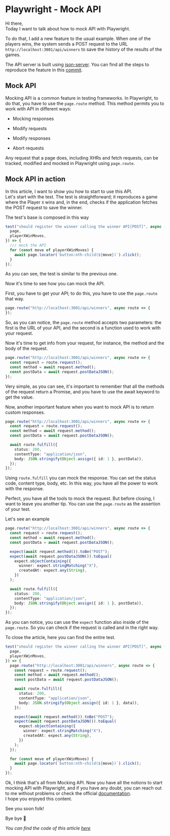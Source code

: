 # Playwright - Mock API

Hi there,  
Today I want to talk about how to mock API with Playwright.

To do that, I add a new feature to the usual example. When one of the players wins, the system sends a POST request to the URL `http://localhost:3001/api/winners` to save the history of the results of the games.

The API server is built using [json-server](https://github.com/typicode/json-server). You can find all the steps to reproduce the feature in this [commit](https://github.com/Puppo/playwright-series/commit/55467d588c7017bb1c8b851ba17b38fe9faa070c).

## Mock API

Mocking API is a common feature in testing frameworks. In Playwright, to do that, you have to use the `page.route` method. This method permits you to work with API in different ways:

* Mocking responses
    
* Modify requests
    
* Modify responses
    
* Abort requests
    

Any request that a page does, including XHRs and fetch requests, can be tracked, modified and mocked in Playwright using `page.route`.

## Mock API in action

In this article, I want to show you how to start to use this API.  
Let's start with the test. The test is straightforward; it reproduces a game where the Player `X` wins and, in the end, checks if the application fetches the POST request to save the winner.

The test's base is composed in this way

```typescript
test("should register the winner calling the winner API[POST]", async ({
  page,
  playerXWinMoves,
}) => {
  /// mock the API
  for (const move of playerXWinMoves) {
    await page.locator(`button:nth-child(${move})`).click();
  }
});
```

As you can see, the test is similar to the previous one.

Now it's time to see how you can mock the API.

First, you have to get your API; to do this, you have to use the `page.route` that way.

```typescript
page.route("http://localhost:3001/api/winners", async route => {   
});
```

So, as you can notice, the `page.route` method accepts two parameters: the first is the URL of your API, and the second is a function used to work with your request.

Now it's time to get info from your request, for instance, the method and the body of the request.

```typescript
page.route("http://localhost:3001/api/winners", async route => {
  const request = route.request();
  const method = await request.method();
  const postData = await request.postDataJSON();
});
```

Very simple, as you can see, it's important to remember that all the methods of the request return a Promise, and you have to use the await keyword to get the value.

Now, another important feature when you want to mock API is to return custom responses.

```typescript
page.route("http://localhost:3001/api/winners", async route => {
  const request = route.request();
  const method = await request.method();
  const postData = await request.postDataJSON();

  await route.fulfill({
    status: 200,
    contentType: "application/json",
    body: JSON.stringify(Object.assign({ id: 1 }, postData)),
  });
});
```

Using `route.fulfill` you can mock the response. You can set the status code, content type, body, etc. In this way, you have all the power to work with the response.

Perfect, you have all the tools to mock the request. But before closing, I want to leave you another tip. You can use the `page.route` as the assertion of your test.

Let's see an example

```typescript
page.route("http://localhost:3001/api/winners", async route => {
  const request = route.request();
  const method = await request.method();
  const postData = await request.postDataJSON();

  expect(await request.method()).toBe("POST");
  expect(await request.postDataJSON()).toEqual(
    expect.objectContaining({
      winner: expect.stringMatching("X"),
      createdAt: expect.any(String),
    })
  );

  await route.fulfill({
    status: 200,
    contentType: "application/json",
    body: JSON.stringify(Object.assign({ id: 1 }, postData)),
  });
});
```

As you can notice, you can use the `expect` function also inside of the `page.route`. So you can check if the request is called and in the right way.

To close the article, here you can find the entire test.

```typescript
test("should register the winner calling the winner API[POST]", async ({
  page,
  playerXWinMoves,
}) => {
  page.route("http://localhost:3001/api/winners", async route => {
    const request = route.request();
    const method = await request.method();
    const postData = await request.postDataJSON();

    await route.fulfill({
      status: 200,
      contentType: "application/json",
      body: JSON.stringify(Object.assign({ id: 1 }, data)),
    });

    expect(await request.method()).toBe("POST");
    expect(await request.postDataJSON()).toEqual(
      expect.objectContaining({
        winner: expect.stringMatching("X"),
        createdAt: expect.any(String),
      })
    );
  });

  for (const move of playerXWinMoves) {
    await page.locator(`button:nth-child(${move})`).click();
  }
});
```

Ok, I think that's all from Mocking API. Now you have all the notions to start mocking API with Playwright, and if you have any doubt, you can reach out to me without problems or check the official [documentation](https://playwright.dev/docs/mock).  
I hope you enjoyed this content.

See you soon folk!

Bye bye 👋

*You can find the code of this article* [*here*](https://github.com/Puppo/playwright-series/tree/08-mockapi)
